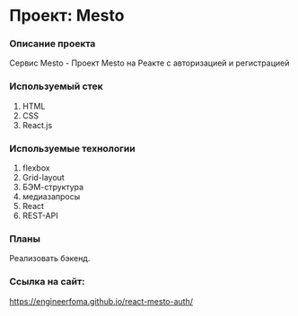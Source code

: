 # Проект: Mesto

### Описание проекта
Сервис Mesto - Проект Mesto на Реакте с авторизацией и регистрацией

### Используемый стек
1. HTML
2. CSS
3. React.js

### Используемые технологии
1. flexbox
2. Grid-layout
3. БЭМ-структура
4. медиазапросы
5. React
6. REST-API

### Планы
Реализовать бэкенд.

### Ссылка на сайт:
https://engineerfoma.github.io/react-mesto-auth/
